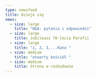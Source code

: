 ```yaml
---
type: newsfeed
title: Dzieje się
news:
  - size: large
    title: "Q&A: pytania i odpowiedzi"
  - size: large
    title: Jubileusz 70-lecia Parafii
  - size: large
    title: "1, 2, 3,...Kana "
  - size: medium
    title: "otwarty kościół "
  - size: medium
    title: Strona w rozbudowie
---
```

